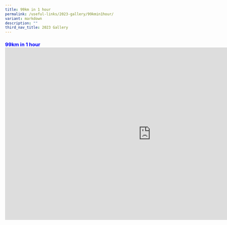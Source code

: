 ```yaml
---
title: 99km in 1 hour
permalink: /useful-links/2023-gallery/99kmin1hour/
variant: markdown
description: ""
third_nav_title: 2023 Gallery
---
```

<h3 style="color:blue;"> 99km in 1 hour
<iframe src="https://docs.google.com/presentation/d/e/2PACX-1vQliOjgVXvg51191tg-z2b3G0pW_wSy_Q-JU9edqQV7Rdc845mneyn2woniugqu3P-vQLa1wMuQAQJK/embed?start=true&amp;loop=true&amp;delayms=3000" frameborder="0" width="960" height="569" allowfullscreen="true"></iframe></h3>